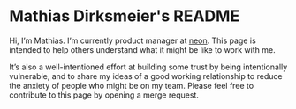 # Mathias Dirksmeier's README

Hi, I’m Mathias. I’m currently product manager at [neon](https://www.neon-free.ch/). This page is intended to help others understand what it might be like to work with me.

It’s also a well-intentioned effort at building some trust by being intentionally vulnerable, and to share my ideas of a good working relationship to reduce the anxiety of people who might be on my team. Please feel free to contribute to this page by opening a merge request. 

<!--
Thank you to the people who have contributed improvements or ideas to this document:
* Jeremy
* x
-->

<!--
## About me
I grew up in the Sacramento area of California (go Kings!) and recently lived in Philadelphia, PA in a little house in the Fishtown neighborhood. I've since moved to San Antonio, Texas! 
* I like taking photos and cooking things for other people. I shoot with a Sony A7R III and use my old Sony A6000 as a webcam on Zoom calls. It's a little overkill, but the creamy blurred background? Chef's kiss.
* I just got SCUBA certified and I'm excited to go diving in Hawaii this coming March. 
* I try my best to be actively helpful and kind.
* I like understanding how systems and people work. My parents described me as a quiet, intense kid that liked to take things around the house apart (particularly our VCR player) and put them back together.
  * I’m a great deal less serious as an adult, but I still like decomposing things to better understand them. This means I ask “why?” and “what’s the problem we’re trying to solve?” frequently.
* I try to listen first before acting and always listen deeply. I hope to be fully present in every conversation so I can develop deep empathy for people and their challenges.
* I have many strong opinions, but they’re weakly held. I love finding a new perspective that makes me change my opinion, because it means that I’ve gotten a chance to learn something substantive and new.
* I still struggle with imposter syndrome.

### Values that are extremely important to me
* Kindness: I strongly believe that you can be kind, empathetic, and caring to those around you while also building a great business. I strive to be a servant leader and make everyone else around me better; I feel enormously privileged and lucky to be doing what I do, and I think it's my responsibility to do as much as I can in service to others and give back out of gratitude.
* Collaboration: I have opinions that I'll defend, but the best solutions come when we work together as a team to find the best answer. I don't like working in a silo, and I don't wait until I have the "perfect answer" before I share an idea. You shouldn't, either!
* Diversity: Collaboration only works if we have a diverse set of voices at the table; otherwise, we're just building an echo chamber. It's important to me to do what I can to build a diverse, just, and equitable team and world: it's the right thing to do, but it also results in fundamentally better products. I find inequity abhorrent and I'll always do what I can to use my privilege and resources to level the playing field.

### 360 Feedback
In the spirit of transparency, I'll share a summary of 360 feedback from June 2020 in a previous role:
* My reports typically describe me as caring, focused on their professional development, and dedicated to making their roles easier. I've been described as willing to do whatever it takes to help the people around me whether it's writing documentation myself, taking notes in a meeting so someone else can focus, or brainstorming new ideas.
* I'm described as passionate about transparency, frequently asking people to move things to a public forum so other people can contribute.
* Someone described me as very action-oriented, never letting a discussion go without a clearly defined next step. "You put a lot of effort into living this value... I always walk away feeling satisfied with the answer or outcome."
* I'm described as "very empathetic" and someone who works hard to create a safe space for every employee to be their whole selves.
* Areas for improvement for me offered by others are working fewer hours ("... you tend to work long hours and are spread thin...") and more effective/tighter management of team results and direction.

#### Things I'm working on
* Efficiency: I'm still learning how to best use my time on high-leverage tasks. When I hear about a problem, I want to directly contribute to the solution - which isn't always the best use of my time. My TODO list tends to grow exponentially if I don't say "no" to things.
* Setting a good example: I tell my team to take lots of time off and protect their work-life balance; I monitor the amount of time the team takes, and bug people when they're not taking a minimum number of days off. However, I do a poor job of setting a good example by not working predictable hours and not watching over my own time off. I know that people look far closer at my actions instead of my words, so I'm working hard to improve here.
* Investing for the future: this is more tactical and specific to my role, but I'm trying to learn more about setting organizational level focus. As my lens zooms out of the feature level and tries to focus on the team as the product, I'm trying to continually learn what the best way is to set focus, get everyone excited about the direction, and make sure we're spending the right amount on the team to achieve our ambitious goals.

## My role
If you’re on my team, I’m here to support you, provide focus and clarity on our most important problems, and to advocate for you and the things you ship. I serve you, and we should optimize the things we do together for the organization.
First and foremost, I’m here to help you shine by enabling your success in your current role. I hope to do this in a few ways:
* Provide you with context. I do a lot of communicating with people you might not be otherwise exposed to, and I hope to shield you from things that aren’t as important and provide you with clarity on the things that are.
* Pair with you on problems. You’ll know your area of the product better than I do, but I’ll be close enough to have some informed thoughts of my own.
* Help you directly whenever you need it. I love hearing “I could really use help with...”. The best approach we can take together is preventing stress and anxiety from happening at all at work, but if I will always pick up a hose and firefight with you if needed and you provide that space for me.
I also want to be an avid supporter of your career path. Your career belongs to you, and I want to cheerlead and support you on your path - whether it’s continuing deeper into product management, people management, or not:
* Evangelize your success and watch you shine. I’ll do my best to celebrate your wins.
* Expose you to opportunities that allow you to grow and learn and encourage you to seize them. I don’t want you to be bored!

## How you can help me
* Do thoughtful, good work. Tell me if there's something preventing you from this, and we'll work together on fixing it.
* Default to action. Instead of waiting, move problems forward.
* Communicate. If there's a problem or you're blocked on something, please bring it up. I'll generally interpret silence as "everything's fine".
  * Don’t save urgent matters for a 1x1. Please bring them to my attention on Slack or by scheduling a separate call.
* Transparency is very important to me. Please default to using public channels.
* I like explicit asks. I’m better at helping when I have a good idea of what you need. “Take a look” is less helpful than “I’m looking for feedback on X and Y, by end of week”.
* Bring your whole self to work.

### What I assume about you
* Positive intent.
* You’re the DRI. You’re better at your job than I am! You know best, and you’ll tell me if there’s something preventing you from doing your best work possible.
* If I disagree with you, I may try to steer you down a different path. But me disagreeing with you doesn’t mean that you’re doing something wrong as long as you’re collaborating effectively with me and our teammates.
* You’ll ask for my input and help if it’s needed.
* Work is absolutely not the most important thing in your life. I assume that there are cherished relationships and personal interests that are more important to your happiness, and it’s hard to be happy with your job when work detracts from those things.

## My working style
* At times, I struggle to find a balance between my personal life and my work life. This is an area of growth for me, and I’m grateful to others when they chastise me for working too much.
* No weekend work. If you find yourself feeling pressure to work on the weekend, please bring it up with me immediately so we can solve for the root cause of that pressure together.
* Unless specifically mentioned, I don’t expect immediate responses from anyone. I respect others’ time and want you to have the space for a thoughtful response.
* I don’t keep Slack on my phone in an effort to stay disconnected from work during down time. Please consider doing the same.

### Communicating with me
* If we have a recurring 1x1, that time belongs to you. These interactions are very important to me and are dedicated to whatever topic you’re interested in discussing with me. They’re not status meetings unless you’d like them to be.
* I tend to make suggestions and asks, never commands. This can make my input unclear. If I’m not communicating expectations effectively, please say so and I’ll do my best to adjust my style. If I have a strong opinion about something, I will say so.
* I try to express gratitude frequently. This is genuine.
* I try to be a structured communicator and thinker, but sometimes start to speak in an unstructured way when I get excited about something. Please interject if you’re not getting what you want out of me.
* Sometimes, my calendar will be packed with meetings. Please DM me on Slack if you can’t find time, I will always make time for you.
-->
